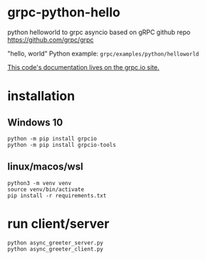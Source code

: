 
# grpc-python-hello
python helloworld to grpc asyncio based on gRPC github repo
https://github.com/grpc/grpc

"hello, world" Python example:
```grpc/examples/python/helloworld```

[This code's documentation lives on the grpc.io site.](https://grpc.io/docs/languages/python/quickstart)

# installation
## Windows 10
```
python -m pip install grpcio
python -m pip install grpcio-tools
```

## linux/macos/wsl
```
python3 -m venv venv
source venv/bin/activate
pip install -r requirements.txt
```

# run client/server
```
python async_greeter_server.py
python async_greeter_client.py
```
